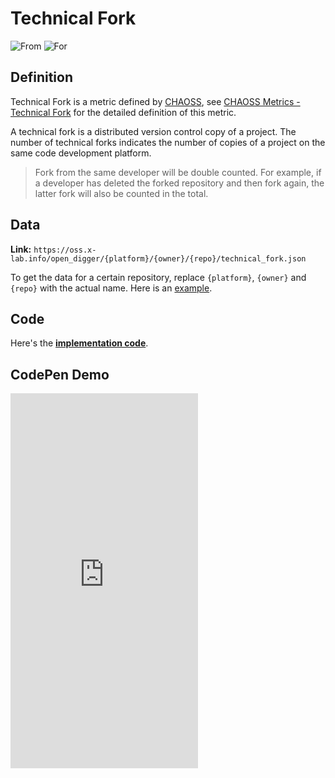 # Technical Fork

![From](https://img.shields.io/badge/From-CHAOSS-blue) ![For](https://img.shields.io/badge/For-Repo-blue)

## Definition

Technical Fork is a metric defined by [CHAOSS](https://chaoss.community), see [CHAOSS Metrics - Technical Fork](https://chaoss.community/kb/metric-technical-fork/) for the detailed definition of this metric.

A technical fork is a distributed version control copy of a project. The number of technical forks indicates the number of copies of a project on the same code development platform.

> Fork from the same developer will be double counted. For example, if a developer has deleted the forked repository and then fork again, the latter fork will also be counted in the total.


## Data

**Link:** `https://oss.x-lab.info/open_digger/{platform}/{owner}/{repo}/technical_fork.json`

To get the data for a certain repository, replace `{platform}`, `{owner}` and `{repo}` with the actual name. Here is an [example](https://oss.x-lab.info/open_digger/github/X-lab2017/open-digger/technical_fork.json).

## Code

Here's the [**implementation code**](https://github.com/X-lab2017/open-digger/blob/465d2e3ddb57c0da7fab18435f711d4fa0a63f22/src/metrics/chaoss.ts#L12).



## CodePen Demo

<iframe height="600" scrolling="no" title="OpenDigger - [X-lab] Attention/Stars/Technical Fork/Bus Factor" src="https://codepen.io/frank-zsy/embed/MWBdpNg?type=technical_fork&default-tab=js%2Cresult&editable=true" frameborder="no" loading="lazy" allowtransparency="true" allowfullscreen="true">
  See the Pen <a href="https://codepen.io/frank-zsy/pen/MWBdpNg?type=technical_fork">
  OpenDigger - [X-lab] Attention/Stars/Technical Fork/Bus Factor</a> by Frank Zhao (<a href="https://codepen.io/frank-zsy">@frank-zsy</a>)
  on <a href="https://codepen.io">CodePen</a>.
</iframe>
